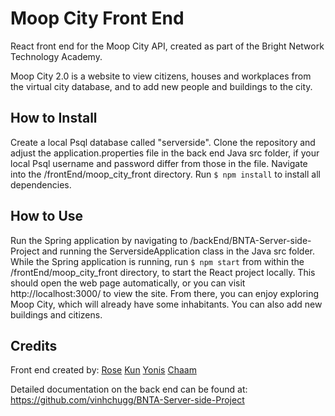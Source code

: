 # Moop City Front End  

React front end for the Moop City API, created as part of the Bright Network Technology Academy.

Moop City 2.0 is a website to view citizens, houses and workplaces from the virtual city database, and to add new people and buildings to the city.

## How to Install  
Create a local Psql database called "serverside". 
Clone the repository and adjust the application.properties file in the back end Java src folder, if your local Psql username and password differ from those in the file. 
Navigate into the /frontEnd/moop_city_front directory. Run ```$ npm install``` to install all dependencies. 

## How to Use
Run the Spring application by navigating to /backEnd/BNTA-Server-side-Project and running the ServersideApplication class in the Java src folder.
While the Spring application is running, run ```$ npm start``` from within the /frontEnd/moop_city_front directory, to start the React project locally. 
This should open the web page automatically, or you can visit http://localhost:3000/ to view the site.
From there, you can enjoy exploring Moop City, which will already have some inhabitants. You can also add new buildings and citizens.

## Credits 
Front end created by:
[Rose](https://github.com/roset99)
[Kun](https://github.com/imcalled)
[Yonis](https://github.com/ymabdulahi)
[Chaam](https://github.com/CZboop)

Detailed documentation on the back end can be found at:  
https://github.com/vinhchugg/BNTA-Server-side-Project
